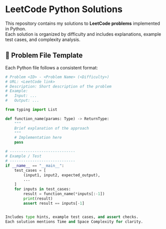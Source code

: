 # LeetCode Python Solutions

This repository contains my solutions to **LeetCode problems** implemented in Python.  
Each solution is organized by difficulty and includes explanations, example test cases, and complexity analysis.  

## 📝 Problem File Template

Each Python file follows a consistent format:

```python
# Problem <ID> - <Problem Name> (<Difficulty>)
# URL: <LeetCode link>
# Description: Short description of the problem
# Example:
#   Input: ...
#   Output: ...

from typing import List

def function_name(params: Type) -> ReturnType:
    """
    Brief explanation of the approach
    """
    # Implementation here
    pass

# -----------------------------
# Example / Test
# -----------------------------
if __name__ == "__main__":
    test_cases = [
        (input1, input2, expected_output),
        ...
    ]
    for inputs in test_cases:
        result = function_name(*inputs[:-1])
        print(result)
        assert result == inputs[-1]


Includes type hints, example test cases, and assert checks.
Each solution mentions Time and Space Complexity for clarity.
